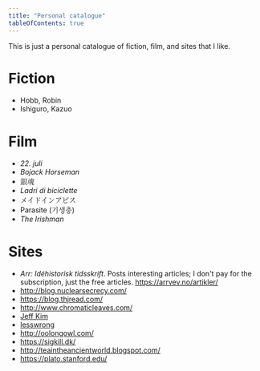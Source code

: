 ```yaml
---
title: "Personal catalogue"
tableOfContents: true
---
```


This is just a personal catalogue of fiction, film, and sites that I like.

# Fiction

- Hobb, Robin
- Ishiguro, Kazuo

# Film

- <i>22. juli</i>
- <i>Bojack Horseman</i>
- <span style="font-family:Noto Serif CJK JP, Noto Serif JP">銀魂</span>
- <i>Ladri di biciclette</i>
- <span style="font-family:Noto Serif CJK JP, Noto Serif JP">メイドインアビス</span>
- Parasite (<span style="font-family:Noto Serif CJK KR, Noto Serif KR">기생충</span>)
- <i>The Irishman</i>

# Sites

- <i>Arr: Idéhistorisk tidsskrift</i>. Posts interesting articles; I don't pay for the subscription, just the free articles. <a href="https://arrvev.no/artikler/">https://arrvev.no/artikler/</a>
- <a href="http://blog.nuclearsecrecy.com/">http://blog.nuclearsecrecy.com/</a>
- <a href="https://blog.thjread.com/">https://blog.thjread.com/</a>
- <a href="http://www.chromaticleaves.com/">http://www.chromaticleaves.com/</a>
- <a href="https://jeff.kim/">Jeff Kim</a>
- <a href="https://www.lesswrong.com/">lesswrong</a>
- <a href="http://oolongowl.com/">http://oolongowl.com/</a>
- <a href="https://sigkill.dk/">https://sigkill.dk/</a>
- <a href="http://teaintheancientworld.blogspot.com/">http://teaintheancientworld.blogspot.com/</a>
- <a href="https://plato.stanford.edu/">https://plato.stanford.edu/</a>

